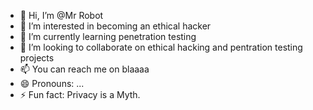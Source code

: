 - 👋 Hi, I’m @Mr Robot
- 👀 I’m interested in becoming an ethical hacker
- 🌱 I’m currently learning penetration testing
- 💞️ I’m looking to collaborate on ethical hacking and pentration testing projects
- 📫 You can reach me on blaaaa
- 😄 Pronouns: ...
- ⚡ Fun fact: Privacy is a Myth.

<!---
Joelmengstab21/Joelmengstab21 is a ✨ special ✨ repository because its `README.md` (this file) appears on your GitHub profile.
You can click the Preview link to take a look at your changes.
--->
